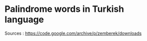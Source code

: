 # Palindrome words in Turkish language

Sources : https://code.google.com/archive/p/zemberek/downloads
